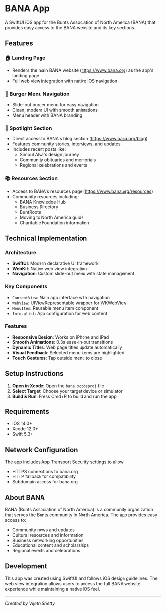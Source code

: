 # BANA App

A SwiftUI iOS app for the Bunts Association of North America (BANA) that provides easy access to the BANA website and its key sections.

## Features

### 🏠 Landing Page
- Renders the main BANA website (https://www.bana.org) as the app's landing page
- Full web view integration with native iOS navigation

### 🍔 Burger Menu Navigation
- Slide-out burger menu for easy navigation
- Clean, modern UI with smooth animations
- Menu header with BANA branding

### 📰 Spotlight Section
- Direct access to BANA's blog section (https://www.bana.org/blog)
- Features community stories, interviews, and updates
- Includes recent posts like:
  - Simoul Alva's design journey
  - Community obituaries and memorials
  - Regional celebrations and events

### 📚 Resources Section
- Access to BANA's resources page (https://www.bana.org/resources)
- Community resources including:
  - BANA Knowledge Hub
  - Business Directory
  - BuntRoots
  - Moving to North America guide
  - Charitable Foundation information

## Technical Implementation

### Architecture
- **SwiftUI**: Modern declarative UI framework
- **WebKit**: Native web view integration
- **Navigation**: Custom slide-out menu with state management

### Key Components
- `ContentView`: Main app interface with navigation
- `WebView`: UIViewRepresentable wrapper for WKWebView
- `MenuItem`: Reusable menu item component
- `Info.plist`: App configuration for web content

### Features
- **Responsive Design**: Works on iPhone and iPad
- **Smooth Animations**: 0.3s ease-in-out transitions
- **Dynamic Titles**: Web page titles update automatically
- **Visual Feedback**: Selected menu items are highlighted
- **Touch Gestures**: Tap outside menu to close

## Setup Instructions

1. **Open in Xcode**: Open the `bana.xcodeproj` file
2. **Select Target**: Choose your target device or simulator
3. **Build & Run**: Press Cmd+R to build and run the app

## Requirements

- iOS 14.0+
- Xcode 12.0+
- Swift 5.3+

## Network Configuration

The app includes App Transport Security settings to allow:
- HTTPS connections to bana.org
- HTTP fallback for compatibility
- Subdomain access for bana.org

## About BANA

BANA (Bunts Association of North America) is a community organization that serves the Bunts community in North America. The app provides easy access to:

- Community news and updates
- Cultural resources and information
- Business networking opportunities
- Educational content and scholarships
- Regional events and celebrations

## Development

This app was created using SwiftUI and follows iOS design guidelines. The web view integration allows users to access the full BANA website experience while maintaining a native iOS feel.

---

*Created by Vijeth Shetty* 